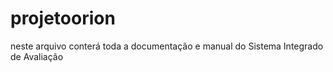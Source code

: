 # projetoorion



neste arquivo conterá toda a documentação e manual do Sistema Integrado de Avaliação
